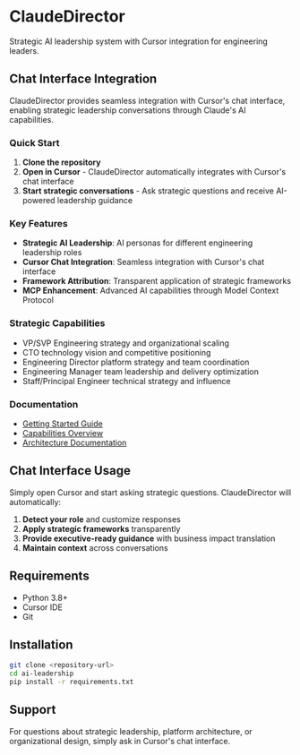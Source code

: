 # ClaudeDirector

Strategic AI leadership system with Cursor integration for engineering leaders.

## Chat Interface Integration

ClaudeDirector provides seamless integration with Cursor's chat interface, enabling strategic leadership conversations through Claude's AI capabilities.

### Quick Start

1. **Clone the repository**
2. **Open in Cursor** - ClaudeDirector automatically integrates with Cursor's chat interface
3. **Start strategic conversations** - Ask strategic questions and receive AI-powered leadership guidance

### Key Features

- **Strategic AI Leadership**: AI personas for different engineering leadership roles
- **Cursor Chat Integration**: Seamless integration with Cursor's chat interface
- **Framework Attribution**: Transparent application of strategic frameworks
- **MCP Enhancement**: Advanced AI capabilities through Model Context Protocol

### Strategic Capabilities

- VP/SVP Engineering strategy and organizational scaling
- CTO technology vision and competitive positioning
- Engineering Director platform strategy and team coordination
- Engineering Manager team leadership and delivery optimization
- Staff/Principal Engineer technical strategy and influence

### Documentation

- [Getting Started Guide](docs/GETTING_STARTED.md)
- [Capabilities Overview](docs/CAPABILITIES.md)
- [Architecture Documentation](docs/architecture/OVERVIEW.md)

## Chat Interface Usage

Simply open Cursor and start asking strategic questions. ClaudeDirector will automatically:

1. **Detect your role** and customize responses
2. **Apply strategic frameworks** transparently
3. **Provide executive-ready guidance** with business impact translation
4. **Maintain context** across conversations

## Requirements

- Python 3.8+
- Cursor IDE
- Git

## Installation

```bash
git clone <repository-url>
cd ai-leadership
pip install -r requirements.txt
```

## Support

For questions about strategic leadership, platform architecture, or organizational design, simply ask in Cursor's chat interface.
